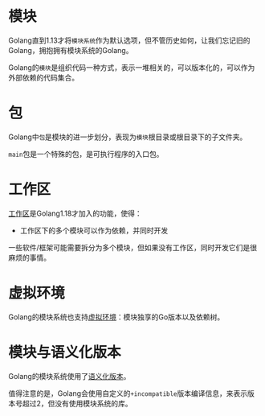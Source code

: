 # 模块

Golang直到1.13才将`模块系统`作为默认选项，但不管历史如何，让我们忘记旧的Golang，拥抱拥有模块系统的Golang。

Golang的`模块`是组织代码一种方式，表示一堆相关的，可以版本化的，可以作为外部依赖的代码集合。

# 包

Golang中`包`是模块的进一步划分，表现为`模块`根目录或根目录下的子文件夹。

`main`包是一个特殊的包，是可执行程序的入口包。

# 工作区

[工作区](https://go.dev/doc/tutorial/workspaces)是Golang1.18才加入的功能，使得：

- 工作区下的多个模块可以作为依赖，并同时开发

一些软件/框架可能需要拆分为多个模块，但如果没有工作区，同时开发它们是很麻烦的事情。

# 虚拟环境

Golang的模块系统也支持[虚拟环境](https://go.dev/ref/mod#vendoring)：模块独享的Go版本以及依赖树。

# 模块与语义化版本

Golang的模块系统使用了[语义化版本](https://semver.org/spec/v2.0.0.html)。

值得注意的是，Golang会使用自定义的`+incompatible`版本编译信息，来表示版本号超过2，但没有使用模块系统的库。